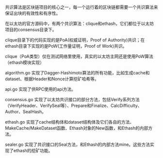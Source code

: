 共识算法是区块链项目的核心之一，每一个运行着的区块链都需要一个共识算法来保证出块的有效性和有序性。

在以太坊的官方源码中，有两个共识算法：clique和ethash，它们都位于以太坊项目的consensus目录下。

clique目录下的代码实现的是PoA\(权威证明，Proof of Authority\)共识；在ethash目录下实现的是PoW\(工作量证明，Proof of Work\)共识。

clique（PoA类型）仅在测试网络里使用，真实的以太坊主网还是使用PoW算法（ethash模块实现）

algorithm.go 实现了Dagger-Hashimoto算法的所有功能，比如生成cache和dataset、根据Header和Nonce计算挖矿哈希等。

api.go 实现了供RPC使用的api方法。

consensus.go 实现了以太坊共识接口的部分方法，包括Verify系列方法（VerifyHeader、VerifySeal等）、Prepare和Finalize、CalcDifficulty、Author、SealHash。

ethash.go 实现了cache结构体和dataset结构体及它们各自的方法、MakeCache/MakeDataset函数、Ethash对象的New函数，和Ethash的内部方法。

sealer.go 实现了共识接口的Seal方法，和Ethash的内部方法mine。这些方法实现了ethash的挖矿功能。

